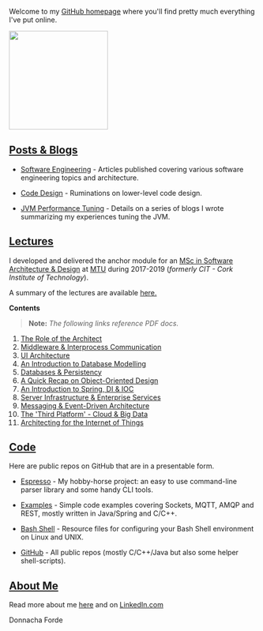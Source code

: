 

Welcome to my [GitHub homepage](https://donnachaforde.github.io) where you'll find pretty much everything I've put online. 

<img src="https://media.licdn.com/dms/image/C4E03AQHNpRCvTr_urQ/profile-displayphoto-shrink_200_200/0/1624951213749?e=1698278400&v=beta&t=EfuSoETTBJhTzcQvV84t0Bg9cp-r7EuNHXOUnjzfF-8" width="200" height="200" />








## [Posts & Blogs](https://donnachaforde.github.io/blogs+posts)

* [Software Engineering](./blogs%2Bposts/software-engineering) - Articles published covering various software engineering topics and architecture. 

* [Code Design](./blogs%2Bposts/code-design) - Ruminations on lower-level code design. 

* [JVM Performance Tuning](./blogs%2Bposts/jvm-performance-tuning) - Details on a series of blogs I wrote summarizing my experiences tuning the JVM. 


## [Lectures](https://donnachaforde.github.io/lectures/)

 I developed and delivered the anchor module for an [MSc in Software Architecture & Design](https://www.mtu.ie/courses/crksade9/) at [MTU](https://www.mtu.ie/) during 2017-2019 (_formerly CIT - Cork Institute of Technology_).  
 
 A summary of the lectures are available [here.](./lectures/README.md)

**Contents**

 >**Note:**
_The following links reference PDF docs._

1. [The Role of the Architect](lectures/published/01%20-%20The%20Role%20of%20the%20Architect.pdf)
2. [Middleware & Interprocess Communication](lectures/published/02%20-%20Middleware%20%26%20Interprocess%20Communication.pdf)
3. [UI Architecture](lectures/published/03%20-%20UI%20Architecture.pdf)
4. [An Introduction to Database Modelling](lectures/published/04%20-%20An%20Introduction%20to%20Database%20Modelling.pdf)
5. [Databases & Persistency](lectures/published/05%20-%20Databases%20%26%20Persistency.pdf)
6. [A Quick Recap on Object-Oriented Design](lectures/published/06%20-%20A%20Quick%20Recap%20on%20Object-Oriented%20Design.pdf)
7. [An Introduction to Spring, DI & IOC](lectures/published/07%20-%20An%20Introduction%20to%20Spring%2C%20DI%20%26%20IOC.pdf) 
8. [Server Infrastructure & Enterprise Services](lectures/published/08%20-%20Server%20Infrastructure%20%26%20Enterprise%20Services.pdf)
9. [Messaging & Event-Driven Architecture](lectures/published/09%20-%20Messaging%20%26%20Event-Driven%20Architecture.pdf)
10. [The 'Third Platform' - Cloud & Big Data](lectures/published/10%20-%20The%20Third%20Platform%20-%20Cloud%20%26%20Big%20Data.pdf)
11. [Architecting for the Internet of Things](lectures/published/11%20-%20Architecting%20for%20the%20Internet%20of%20Things%20(IoT).pdf)



## [Code](https://github.com/donnachaforde?tab=repositories&q=&type=public&language=&sort=) 
Here are public repos on GitHub that are in a presentable form.

* [Espresso](https://github.com/donnachaforde?tab=repositories&q=espresso&type=public&language=&sort=) - My hobby-horse project: an easy to use command-line parser library and some handy CLI tools. 

* [Examples](https://github.com/donnachaforde?tab=repositories&q=example&type=public&language=&sort=) - Simple code examples covering Sockets, MQTT, AMQP and REST, mostly written in Java/Spring and C/C++.  

* [Bash Shell](https://github.com/donnachaforde/unix-shell-config) - Resource files for configuring your Bash Shell environment on Linux and UNIX. 

* [GitHub](https://github.com/donnachaforde) - All public repos (mostly C/C++/Java but also some helper shell-scripts).



## [About Me](https://about.me/donnacha.forde)
Read more about me [here](about.md) and on [LinkedIn.com](https://www.linkedin.com/in/donnachaforde/)


Donnacha Forde


